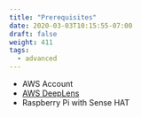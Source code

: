 ```yaml
---
title: "Prerequisites"
date: 2020-03-03T10:15:55-07:00
draft: false
weight: 411
tags:
  - advanced
---
```


* AWS Account
* [AWS DeepLens](https://www.amazon.com/AWS-DeepLens-deep-learning-enabled-video-camera-developers/dp/B07JLSHR23)
* Raspberry Pi with Sense HAT

